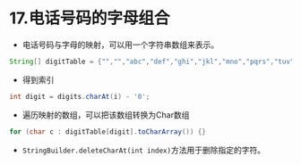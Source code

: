# 17.电话号码的字母组合
* 电话号码与字母的映射，可以用一个字符串数组来表示。
```java
String[] digitTable = {"","","abc","def","ghi","jkl","mno","pqrs","tuv","wxyz"};
```
* 得到索引
```java
int digit = digits.charAt(i) - '0';
```
* 遍历映射的数组，可以把该数组转换为Char数组
```java
for (char c : digitTable[digit].toCharArray()) {}
```
* `StringBuilder.deleteCharAt(int index)`方法用于删除指定的字符。